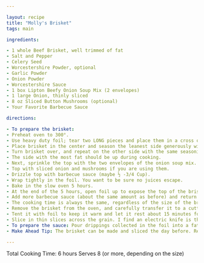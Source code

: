 ```yaml
---

layout: recipe
title: "Molly's Brisket"
tags: main

ingredients:

- 1 whole Beef Brisket, well trimmed of fat
- Salt and Pepper
- Celery Seed
- Worcestershire Powder, optional
- Garlic Powder
- Onion Powder
- Worcestershire Sauce
- 1 box Lipton Beefy Onion Soup Mix (2 envelopes)
- 1 large Onion, thinly sliced
- 8 oz Sliced Button Mushrooms (optional)
- Your Favorite Barbecue Sauce

directions:

- To prepare the brisket:
- Preheat oven to 300°.
- Use heavy duty foil; tear two LONG pieces and place them in a cross on a baking sheet with 1 inch sides.
- Place brisket in the center and season the leanest side generously with salt, pepper, celery seed, Worcestershire powder, onion powder, garlic powder, and several dashes of Worcestershire sauce.
- Turn brisket over, and repeat on the other side with the same seasonings. Remember, season generously!
- The side with the most fat should be up during cooking.
- Next, sprinkle the top with the two envelopes of the onion soup mix.
- Top with sliced onion and mushrooms if you are using them.
- Drizzle top with barbecue sauce (maybe ½ -3/4 Cup).
- Wrap tightly in the foil. You want to be sure no juices escape.
- Bake in the slow oven 5 hours.
- At the end of the 5 hours, open foil up to expose the top of the brisket. Careful! It’s very hot, and steam rushes out as you open the top of the package.
- Add more barbecue sauce (about the same amount as before) and return to the oven – brisket uncovered, for another hour.
- The cooking time is always the same, regardless of the size of the brisket.
- Remove the brisket from the oven, and carefully transfer it to a cutting board.
- Tent it with foil to keep it warm and let it rest about 15 minutes for juices to redistribute before slicing.
- Slice in thin slices across the grain. I find an electric knife is the best for this job!
- To prepare the sauce: Pour drippings collected in the foil into a fat separator. Transfer just the defatted drippings to a saucepan, add more BBQ Sauce, and thicken as desired with a bit of cornstarch dissolved in cold water.
- Make Ahead Tip: The brisket can be made and sliced the day before. Reheat, covered tightly, at 350° for 20-30 minutes or until hot throughout. It can also be cooked and frozen.

---
```


Total Cooking Time: 6 hours
Serves 8 (or more, depending on the size)